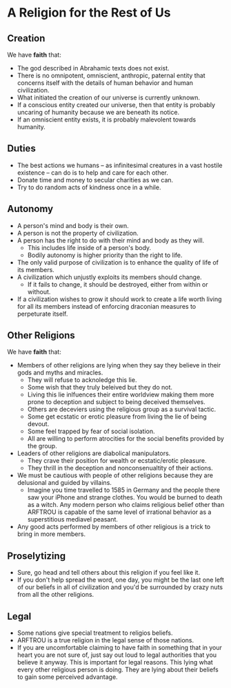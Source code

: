 # A Religion for the Rest of Us

## Creation

We have **faith** that:

* The god described in Abrahamic texts does not exist.
* There is no omnipotent, omniscient, anthropic, paternal entity that concerns itself with the details of human behavior and human civilization.
* What initiated the creation of our universe is currently unknown.
* If a conscious entity created our universe, then that entity is probably uncaring of humanity because we are beneath its notice.
* If an omniscient entity exists, it is probably malevolent towards humanity.

## Duties

* The best actions we humans – as infinitesimal creatures in a vast hostile existence – can do is to help and care for each other.
* Donate time and money to secular charities as we can.
* Try to do random acts of kindness once in a while.

## Autonomy

* A person's mind and body is their own.
* A person is not the property of civilization.
* A person has the right to do with their mind and body as they will.
    * This includes life inside of a person's body.
    * Bodily autonomy is higher priority than the right to life.
* The only valid purpose of civilization is to enhance the quality of life of its members.
* A civilization which unjustly exploits its members should change.
    * If it fails to change, it should be destroyed, either from within or without.
* If a civilization wishes to grow it should work to create a life worth living for all its members instead of enforcing draconian measures to perpeturate itself.

## Other Religions

We have **faith** that:

* Members of other religions are lying when they say they believe in their gods and myths and miracles.
    * They will refuse to acknoledge this lie.
    * Some wish that they truly beleived but they do not.
    * Living this lie inlfuences their entire worldview making them more prone to deception and subject to being deceived themselves.
    * Others are deceviers using the religious group as a survival tactic.
    * Some get ecstatic or erotic pleasure from living the lie of being devout.
    * Some feel trapped by fear of social isolation.
    * All are willing to perform atrocities for the social benefits provided by the group.
* Leaders of other religions are diabolical manipulators.
    * They crave their position for wealth or ecstatic/erotic pleasure.
    * They thrill in the deception and nonconsenualtity of their actions.
* We must be cautious with people of other religions because they are delusional and guided by villains.
    * Imagine you time travelled to 1585 in Germany and the people there saw your iPhone and strange clothes. You would be burned to death as a witch. Any modern person who claims religious belief other than ARFTROU is capable of the same level of irrational behavior as a superstitious mediavel peasant.
* Any good acts performed by members of other religious is a trick to bring in more members.

## Proselytizing

* Sure, go head and tell others about this religion if you feel like it.
* If you don't help spread the word, one day, you might be the last one left of our beliefs in all of civilization and you'd be surrounded by crazy nuts from all the other religions.

## Legal

* Some nations give special treatment to religios beliefs.
* ARFTROU is a true religion in the legal sense of those nations.
* If you are uncomfortable claiming to have faith in something that in your heart you are not sure of, just say out loud to legal authorities that you believe it anyway. This is important for legal reasons. This lying what every other religious person is doing. They are lying about their beliefs to gain some perceived advantage.

